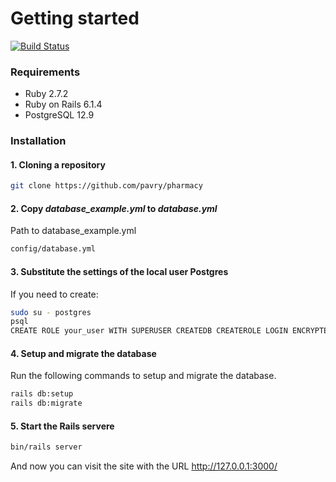 # Getting started

[![Build Status](https://travis-ci.org/joemccann/dillinger.svg?branch=master)](https://travis-ci.org/joemccann/dillinger)

### Requirements

- Ruby 2.7.2
- Ruby on Rails 6.1.4
- PostgreSQL 12.9

### Installation

#### 1. Cloning a repository
```bash
git clone https://github.com/pavry/pharmacy
```
#### 2. Сopy *database_example.yml* to *database.yml*
Path to database_example.yml
```bash
config/database.yml
```
#### 3. Substitute the settings of the local user Postgres
If you need to create:
```bash
sudo su - postgres
psql
CREATE ROLE your_user WITH SUPERUSER CREATEDB CREATEROLE LOGIN ENCRYPTED PASSWORD 'your_password';
```

#### 4. Setup and migrate the database
Run the following commands to setup and migrate the database.
```bash
rails db:setup
rails db:migrate
```
#### 5. Start the Rails servere

```bash
bin/rails server
```
And now you can visit the site with the URL http://127.0.0.1:3000/

